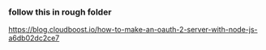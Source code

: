 ### follow this in rough folder

https://blog.cloudboost.io/how-to-make-an-oauth-2-server-with-node-js-a6db02dc2ce7